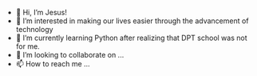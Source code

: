 - 👋 Hi, I’m Jesus!
- 👀 I’m interested in making our lives easier through the advancement of technology
- 🌱 I’m currently learning Python after realizing that DPT school was not for me.
- 💞️ I’m looking to collaborate on ...
- 📫 How to reach me ...

<!---
jesusross15/jesusross15 is a ✨ special ✨ repository because its `README.md` (this file) appears on your GitHub profile.
You can click the Preview link to take a look at your changes.
--->
